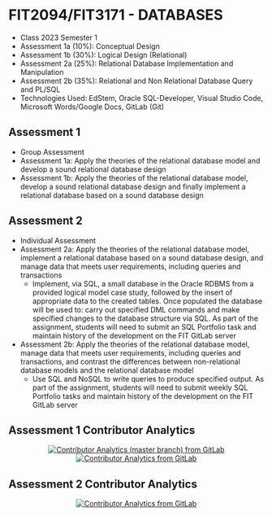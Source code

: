 # FIT2094/FIT3171 - DATABASES
- Class 2023 Semester 1
- Assessment 1a (10%): Conceptual Design
- Assessment 1b (30%): Logical Design (Relational)
- Assessment 2a (25%): Relational Database Implementation and Manipulation
- Assessment 2b (35%): Relational and Non Relational Database Query and PL/SQL
- Technologies Used: EdStem, Oracle SQL-Developer, Visual Studio Code, Microsoft Words/Google Docs, GitLab (Git)

## Assessment 1
- Group Assessment
- Assessment 1a: Apply the theories of the relational database model and develop a sound relational database design
- Assessment 1b: Apply the theories of the relational database model, develop a sound relational database design and finally implement a relational database based on a sound database design

## Assessment 2
- Individual Assessment
- Assessment 2a: Apply the theories of the relational database model, implement a relational database based on a sound database design, and manage data that meets user requirements, including queries and transactions
  - Implement, via SQL, a small database in the Oracle RDBMS from a provided logical model case study, followed by the insert of appropriate data to the created tables. Once populated the database will be used to: carry out specified DML commands and make specified changes to the database structure via SQL. As part of the assignment, students will need to submit an SQL Portfolio task and maintain history of the development on the FIT GitLab server
- Assessment 2b: Apply the theories of the relational database model, manage data that meets user requirements, including queries and transactions, and contrast the differences between non-relational database models and the relational database model
  - Use SQL and NoSQL to write queries to produce specified output. As part of the assignment, students will need to submit weekly SQL Portfolio tasks and maintain history of the development on the FIT GitLab server
 
## Assessment 1 Contributor Analytics
<p align="center">
  <a href="https://github.com/Wh1teF0X2004/" target="_blank">
    <img src="https://github.com/Wh1teF0X2004/FIT2094/blob/main/A1/ContibutorAnalytics_master.png" alt="Contributor Analytics (master branch) from GitLab" />
    <img src="https://github.com/Wh1teF0X2004/FIT2094/blob/main/A1/ContributorAnalytics.png" alt="Contributor Analytics from GitLab" />
  </a>
</p>

## Assessment 2 Contributor Analytics
<p align="center">
  <a href="https://github.com/Wh1teF0X2004/" target="_blank">
    <img src="https://github.com/Wh1teF0X2004/FIT2094/blob/main/A2/ContributorAnalytics.png" alt="Contributor Analytics from GitLab" />
  </a>
</p>
